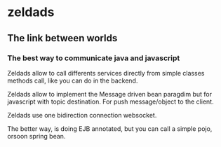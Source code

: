 # zeldads
## The link between worlds
### The best way to communicate java and javascript 

Zeldads allow to call differents services directly from simple classes methods call, like you can do in the backend.

Zeldads allow to implement the Message driven bean paragdim but for javascript with topic destination.
For push message/object to the client.

Zeldads use one bidirection connection websocket.

The better way, is doing EJB annotated, but you can call a simple pojo, orsoon spring bean.


